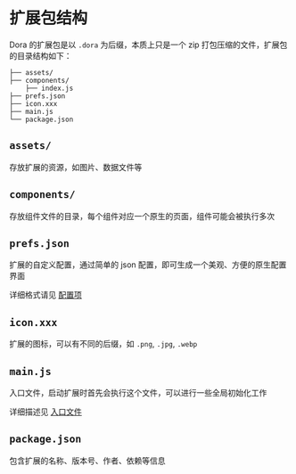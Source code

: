 # 扩展包结构

Dora 的扩展包是以 `.dora` 为后缀，本质上只是一个 zip 打包压缩的文件，扩展包的目录结构如下：

```
├── assets/
├── components/
    ├── index.js
├── prefs.json
├── icon.xxx
├── main.js
└── package.json
```
## `assets/`
存放扩展的资源，如图片、数据文件等

## `components/`
存放组件文件的目录，每个组件对应一个原生的页面，组件可能会被执行多次

## `prefs.json`
扩展的自定义配置，通过简单的 json 配置，即可生成一个美观、方便的原生配置界面

详细格式请见 [配置项](arch/prefs)

## `icon.xxx`
扩展的图标，可以有不同的后缀，如 `.png`, `.jpg`, `.webp`

## `main.js`
入口文件，启动扩展时首先会执行这个文件，可以进行一些全局初始化工作

详细描述见 [入口文件](arch/main)

## `package.json`
包含扩展的名称、版本号、作者、依赖等信息
